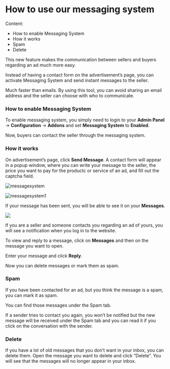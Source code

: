 # How to use our messaging system

Content:
-   How to enable Messaging System
-   How it works
-   Spam
-   Delete


This new feature makes the communication between sellers and buyers regarding an ad much more easy. 

Instead of having a contact form on the advertisement’s page, you can activate Messaging System and send instant messages to the seller. 

Much faster than emails. By using this tool, you can avoid sharing an email address and the seller can choose with who to communicate.

### How to enable Messaging System

To enable messaging system, you simply need to login to your **Admin Panel** ->  **Configuration**  ->  **Addons**  and set  **Messaging System**  to  **Enabled**.

Now, buyers can contact the seller through the messaging system.

### How it works

On advertisement’s page, click  **Send Message**. A contact form will appear in a popup window, where you can write your message to the seller, the price you want to pay for the productc or service of an ad, and fill out the captcha field.

![messagesystem](https://raw.githubusercontent.com/yclas/guides/master/images/messagesystem.png)


![messagesystem1](https://raw.githubusercontent.com/yclas/guides/master/images/messagesystem1.png)


If your message has been sent, you will be able to see it on your  **Messages**.

![](https://raw.githubusercontent.com/yclas/guides/master/images/message-system3.png)


If you are a seller and someone contacts you regarding an ad of yours, you will see a notification when you log in to the website.

To view and reply to a message, click on  **Messages**  and then on the message you want to open.

Enter your message and click  **Reply**.

Now you can delete messages or mark them as spam.

### Spam

If you have been contacted for an ad, but you think the message is a spam, you can mark it as spam.

You can find those messages under the Spam tab.

If a sender tries to contact you again, you won’t be notified but the new message will be received under the Spam tab and you can read it if you click on the conversation with the sender.

### Delete

If you have a lot of old messages that you don’t want in your inbox, you can delete them. Open the message you want to delete and click “Delete”.
You will see that the messages will no longer appear in your inbox.


